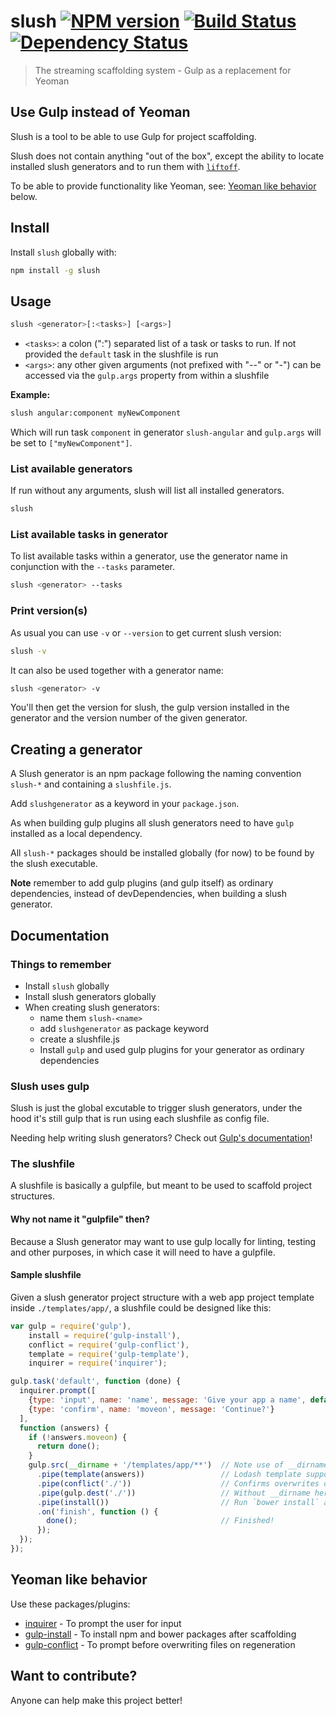 # slush [![NPM version][npm-image]][npm-url] [![Build Status][travis-image]][travis-url] [![Dependency Status][daviddm-url]][daviddm-image]
> The streaming scaffolding system - Gulp as a replacement for Yeoman

## Use Gulp instead of Yeoman

Slush is a tool to be able to use Gulp for project scaffolding.

Slush does not contain anything "out of the box", except the ability to locate installed slush generators
and to run them with [`liftoff`](https://www.npmjs.org/package/liftoff).

To be able to provide functionality like Yeoman, see: [Yeoman like behavior](#yeoman-like-behavior) below.

## Install

Install `slush` globally with:

```bash
npm install -g slush
```

## Usage

```bash
slush <generator>[:<tasks>] [<args>]
```

* `<tasks>`: a colon (":") separated list of a task or tasks to run. If not provided the `default` task in the slushfile is run
* `<args>`: any other given arguments (not prefixed with "--" or "-") can be accessed via the `gulp.args` property from within a slushfile

**Example:**

```bash
slush angular:component myNewComponent
```

Which will run task `component` in generator `slush-angular` and `gulp.args` will be set to `["myNewComponent"]`.

### List available generators

If run without any arguments, slush will list all installed generators.

```bash
slush
```

### List available tasks in generator

To list available tasks within a generator, use the generator name in conjunction with the `--tasks` parameter.

```bash
slush <generator> --tasks
```

### Print version(s)

As usual you can use `-v` or `--version` to get current slush version:

```bash
slush -v
```

It can also be used together with a generator name:

```bash
slush <generator> -v
```

You'll then get the version for slush, the gulp version installed in the generator and the version number of the given generator.

## Creating a generator

A Slush generator is an npm package following the naming convention `slush-*` and containing a `slushfile.js`.

Add `slushgenerator` as a keyword in your `package.json`.

As when building gulp plugins all slush generators need to have `gulp` installed as a local dependency.

All `slush-*` packages should be installed globally (for now) to be found by the slush executable.

**Note** remember to add gulp plugins (and gulp itself) as ordinary dependencies, instead of devDependencies, when building a slush generator.


## Documentation

### Things to remember

* Install `slush` globally
* Install slush generators globally
* When creating slush generators:
   - name them `slush-<name>`
   - add `slushgenerator` as package keyword
   - create a slushfile.js
   - Install `gulp` and used gulp plugins for your generator as ordinary dependencies

### Slush uses gulp

Slush is just the global excutable to trigger slush generators, under the hood it's still gulp that is run using each slushfile as config file.

Needing help writing slush generators? Check out [Gulp's documentation](https://github.com/gulpjs/gulp/blob/master/docs/README.md)!

### The slushfile

A slushfile is basically a gulpfile, but meant to be used to scaffold project structures.

#### Why not name it "gulpfile" then?

Because a Slush generator may want to use gulp locally for linting, testing and other purposes, in which case it will need to have a gulpfile.

#### Sample slushfile

Given a slush generator project structure with a web app project template inside `./templates/app/`, a slushfile could be designed like this:

```javascript
var gulp = require('gulp'),
    install = require('gulp-install'),
    conflict = require('gulp-conflict'),
    template = require('gulp-template'),
    inquirer = require('inquirer');

gulp.task('default', function (done) {
  inquirer.prompt([
    {type: 'input', name: 'name', message: 'Give your app a name', default: gulp.args.join(' ')}, // Get app name from arguments by default
    {type: 'confirm', name: 'moveon', message: 'Continue?'}
  ],
  function (answers) {
    if (!answers.moveon) {
      return done();
    }
    gulp.src(__dirname + '/templates/app/**')  // Note use of __dirname to be relative to generator
      .pipe(template(answers))                 // Lodash template support
      .pipe(conflict('./'))                    // Confirms overwrites on file conflicts
      .pipe(gulp.dest('./'))                   // Without __dirname here = relative to cwd
      .pipe(install())                         // Run `bower install` and/or `npm install` if necessary
      .on('finish', function () {
        done();                                // Finished!
      });
  });
});
```

## Yeoman like behavior

Use these packages/plugins:

- [inquirer](https://github.com/SBoudrias/Inquirer.js) - To prompt the user for input
- [gulp-install](https://github.com/klei/gulp-install) - To install npm and bower packages after scaffolding
- [gulp-conflict](https://github.com/klei/gulp-conflict) - To prompt before overwriting files on regeneration

## Want to contribute?

Anyone can help make this project better!


[npm-url]: https://npmjs.org/package/slush
[npm-image]: https://badge.fury.io/js/slush.svg
[travis-url]: https://travis-ci.org/klei/slush
[travis-image]: https://travis-ci.org/klei/slush.svg?branch=master
[depstat-url]: https://david-dm.org/klei/slush
[depstat-image]: https://david-dm.org/klei/slush.svg
[daviddm-url]: https://david-dm.org/klei/slush.svg?theme=shields.io
[daviddm-image]: https://david-dm.org/klei/slush
